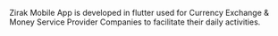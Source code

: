 Zirak Mobile App is developed in flutter used for Currency Exchange & Money Service Provider Companies to facilitate their daily activities.
